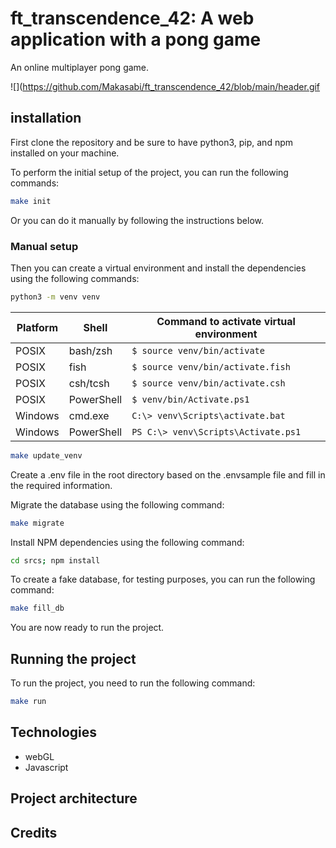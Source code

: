 # ft_transcendence_42: A web application with a pong game
An online multiplayer pong game.

![](https://github.com/Makasabi/ft_transcendence_42/blob/main/header.gif

## installation
First clone the repository and be sure to have python3, pip, and npm installed on your machine.

To perform the initial setup of the project, you can run the following commands:
```bash
make init
```

Or you can do it manually by following the instructions below.

### Manual setup
Then you can create a virtual environment and install the dependencies using the following commands:
```bash
python3 -m venv venv
```
| Platform | Shell | Command to activate virtual environment |
|---|---|---|
| POSIX | bash/zsh | `$ source venv/bin/activate` |
| POSIX | fish | `$ source venv/bin/activate.fish` |
| POSIX | csh/tcsh | `$ source venv/bin/activate.csh` |
| POSIX | PowerShell | `$ venv/bin/Activate.ps1` |
| Windows | cmd.exe | `C:\> venv\Scripts\activate.bat` |
| Windows | PowerShell | `PS C:\> venv\Scripts\Activate.ps1` |
```bash
make update_venv
```

Create a .env file in the root directory based on the .envsample file and fill in the required information.

Migrate the database using the following command:
```bash
make migrate
```

Install NPM dependencies using the following command:
```bash
cd srcs; npm install
```

To create a fake database, for testing purposes, you can run the following command:
```bash
make fill_db
```

You are now ready to run the project.

## Running the project
To run the project, you need to run the following command:
```bash
make run
```

## Technologies
- webGL
- Javascript

## Project architecture

## Credits
